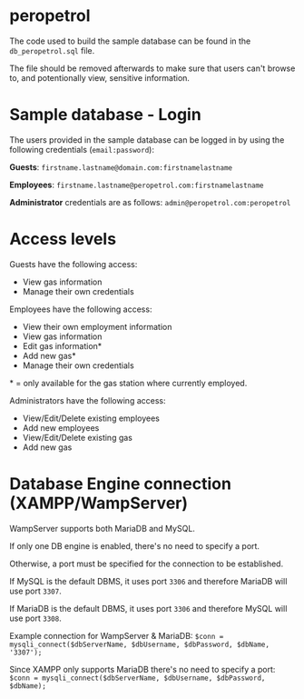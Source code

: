 # peropetrol
 
The code used to build the sample database can be found in the `db_peropetrol.sql` file.

The file should be removed afterwards to make sure that users can't browse to, and potentionally view, sensitive information.

# Sample database - Login

The users provided in the sample database can be logged in by using the following credentials (`email:password`):

**Guests**: `firstname.lastname@domain.com:firstnamelastname`

**Employees**: `firstname.lastname@peropetrol.com:firstnamelastname`

**Administrator** credentials are as follows: `admin@peropetrol.com:peropetrol`

# Access levels

Guests have the following access:

- View gas information
- Manage their own credentials

Employees have the following access:

- View their own employment information
- View gas information
- Edit gas information*
- Add new gas*
- Manage their own credentials

\* = only available for the gas station where currently employed.

Administrators have the following access:

- View/Edit/Delete existing employees
- Add new employees
- View/Edit/Delete existing gas
- Add new gas

# Database Engine connection (XAMPP/WampServer)

WampServer supports both MariaDB and MySQL. 

If only one DB engine is enabled, there's no need to specify a port.

Otherwise, a port must be specified for the connection to be established.

If MySQL is the default DBMS, it uses port `3306` and therefore MariaDB will use port `3307`.

If MariaDB is the default DBMS, it uses port `3306` and therefore MySQL will use port `3308`.

Example connection for WampServer & MariaDB: `$conn = mysqli_connect($dbServerName, $dbUsername, $dbPassword, $dbName, '3307');`

Since XAMPP only supports MariaDB there's no need to specify a port: `$conn = mysqli_connect($dbServerName, $dbUsername, $dbPassword, $dbName);`
